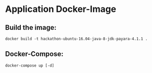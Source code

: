 # Application Docker-Image

## Build the image:

```
docker build -t hackathon-ubuntu-16.04-java-8-jdk-payara-4.1.1 .
```

## Docker-Compose:

```
docker-compose up [-d]
```
